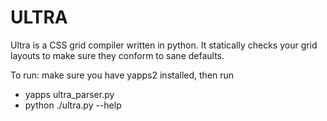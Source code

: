 ULTRA
========

Ultra is a CSS grid compiler written in python. It statically checks your grid
layouts to make sure they conform to sane defaults.

To run: make sure you have yapps2 installed, then run
* yapps ultra_parser.py
* python ./ultra.py --help
